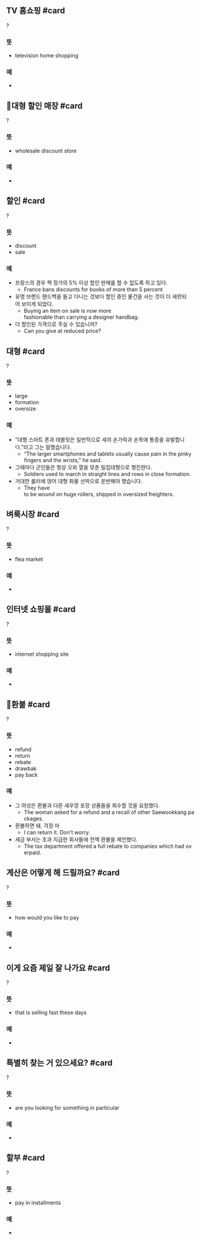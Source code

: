 ## TV 홈쇼핑 #card
?
### 뜻
- television home shopping
### 예
-
<!--SR:!2024-12-18,3,250-->

## 대형 할인 매장 #card
?
### 뜻
- wholesale discount store
### 예
-

## 할인 #card
?
### 뜻
- discount
- sale
### 예
- 프랑스의 경우 책 정가의 5% 이상 할인 판매를 할 수 없도록 하고 있다.
	- France bans discounts for books of more than 5 percent
- 유명 브랜드 핸드백을 들고 다니는 것보다 할인 중인 물건을 사는 것이 더 세련되어 보이게 되었다.
	- Buying an item on sale is now more fashionable than carrying a designer handbag.
- 더 할인된 가격으로 주실 수 있습니까?
	- Can you give at reduced price?

## 대형 #card
?
### 뜻
- large
- formation
- oversize
### 예
- "대형 스마트 폰과 태블릿은 일반적으로 새끼 손가락과 손목에 통증을 유발합니다.”라고 그는 말했습니다.
	- “The larger smartphones and tablets usually cause pain in the pinky fingers and the wrists,” he said.
- 그때마다 군인들은 항상 오와 열을 맞춘 밀집대형으로 행진한다.
	- Soldiers used to march in straight lines and rows in close formation.
- 거대한 롤러에 얹어 대형 화물 선박으로 운반해야 했습니다.
	- They have to be wound on huge rollers, shipped in oversized freighters.

## 벼룩시장 #card
?
### 뜻
- flea market
### 예
-
<!--SR:!2024-12-18,3,250-->

## 인터넷 쇼핑몰 #card
?
### 뜻
- internet shopping site
### 예
-
<!--SR:!2024-12-18,3,250-->

## 환불 #card
?
### 뜻
- refund
- return
- rebate
- drawbak
- pay back
### 예
- 그 여성은 환불과 다른 새우깡 포장 상품들을 회수할 것을 요청했다.
	- The woman asked for a refund and a recall of other Saewookkang packages.
- 환불하면 돼, 걱정 마
	- I can return it. Don't worry.
- 세금 부서는 초과 지급한 회사들에 전액 환불을 제안했다.
	- The tax department offered a full rebate to companies which had overpaid.
<!--SR:!2024-12-18,3,250-->

## 계산은 어떻게 해 드릴까요? #card
?
### 뜻
- how would you like to pay
### 예
-
<!--SR:!2024-12-18,3,250-->

## 이게 요즘 제일 잘 나가요 #card
?
### 뜻
- that is selling fast these days
### 예
-

## 특별히 찾는 거 있으세요? #card
?
### 뜻
- are you looking for something in particular
### 예
-

## 할부 #card
?
### 뜻
- pay in installments
### 예
-

